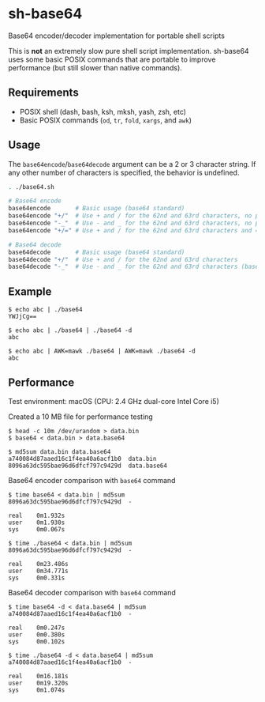 # sh-base64

Base64 encoder/decoder implementation for portable shell scripts

This is **not** an extremely slow pure shell script implementation. sh-base64 uses some basic POSIX commands that are portable to improve performance (but still slower than native commands).

## Requirements

- POSIX shell (dash, bash, ksh, mksh, yash, zsh, etc)
- Basic POSIX commands (`od`, `tr`, `fold`, `xargs`, and `awk`)

## Usage

The `base64encode`/`base64decode` argument can be a 2 or 3 character string. If any other number of characters is specified, the behavior is undefined.

```sh
. ./base64.sh

# Base64 encode
base64encode       # Basic usage (base64 standard)
base64encode "+/"  # Use + and / for the 62nd and 63rd characters, no padding
base64encode "-_"  # Use - and _ for the 62nd and 63rd characters, no padding (base64url)
base64encode "+/=" # Use + and / for the 62nd and 63rd characters and = for padding

# Base64 decode
base64decode       # Basic usage (base64 standard)
base64decode "+/"  # Use + and / for the 62nd and 63rd characters
base64decode "-_"  # Use - and _ for the 62nd and 63rd characters (base64url)
```

## Example

```console
$ echo abc | ./base64
YWJjCg==

$ echo abc | ./base64 | ./base64 -d
abc

$ echo abc | AWK=mawk ./base64 | AWK=mawk ./base64 -d
abc
```

## Performance

Test environment: macOS (CPU: 2.4 GHz dual-core Intel Core i5)

Created a 10 MB file for performance testing

```console
$ head -c 10m /dev/urandom > data.bin
$ base64 < data.bin > data.base64

$ md5sum data.bin data.base64
a740084d87aaed16c1f4ea40a6acf1b0  data.bin
8096a63dc595bae96d6dfcf797c9429d  data.base64
```

Base64 encoder comparison with `base64` command

```console
$ time base64 < data.bin | md5sum
8096a63dc595bae96d6dfcf797c9429d  -

real	0m1.932s
user	0m1.930s
sys 	0m0.067s

$ time ./base64 < data.bin | md5sum
8096a63dc595bae96d6dfcf797c9429d  -

real	0m23.486s
user	0m34.771s
sys 	0m0.331s
```

Base64 decoder comparison with `base64` command

```console
$ time base64 -d < data.base64 | md5sum
a740084d87aaed16c1f4ea40a6acf1b0  -

real	0m0.247s
user	0m0.380s
sys 	0m0.102s

$ time ./base64 -d < data.base64 | md5sum
a740084d87aaed16c1f4ea40a6acf1b0  -

real	0m16.181s
user	0m19.320s
sys 	0m1.074s
```
